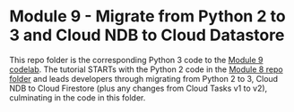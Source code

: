 # Module 9 - Migrate from Python 2 to 3 and Cloud NDB to Cloud Datastore

This repo folder is the corresponding Python 3 code to the [Module 9 codelab](http://g.co/codelabs/pae-migrate-py3dstasks). The tutorial STARTs with the Python 2 code in the [Module 8 repo folder](/mod7-cloudtasks) and leads developers through migrating from Python 2 to 3, Cloud NDB to Cloud Firestore (plus any changes from Cloud Tasks v1 to v2), culminating in the code in this folder.
